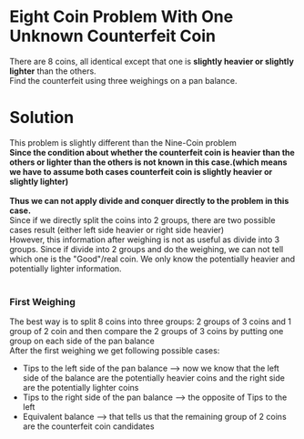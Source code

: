 # Eight Coin Problem With One Unknown Counterfeit Coin
There are 8 coins, all identical except that one is **slightly heavier or slightly lighter** than the others.
</br>
Find the counterfeit using three weighings on a pan balance.

# Solution
This problem is slightly different than the Nine-Coin problem
</br>**Since the condition about whether the counterfeit coin is heavier than the others or lighter than the others is not known in this case.(which means we have to assume both cases counterfeit coin is slightly heavier or slightly lighter)**
</br>
</br>**Thus we can not apply divide and conquer directly to the problem in this case.**
</br>Since if we directly split the coins into 2 groups, there are two possible cases result (either left side heavier or right side heavier)
</br>However, this information after weighing is not as useful as divide into 3 groups. Since if divide into 2 groups and do the weighing, we can not tell which one is the "Good"/real coin. We only know the potentially heavier and potentially lighter information.
</br>
</br>
### First Weighing
The best way is to split 8 coins into three groups: 2 groups of 3 coins and 1 group of 2 coin
and then compare the 2 groups of 3 coins by putting one group on each side of the pan balance
</br>
After the first weighing we get following possible cases:
* Tips to  the left side of the pan balance   --> now we know that the left side of the balance are the potentially heavier coins and the right side are the potentially lighter coins
* Tips to the right side of the pan balance   --> the opposite of Tips to the left
* Equivalent balance  --> that tells us that the remaining group of 2 coins are the  counterfeit coin candidates 
